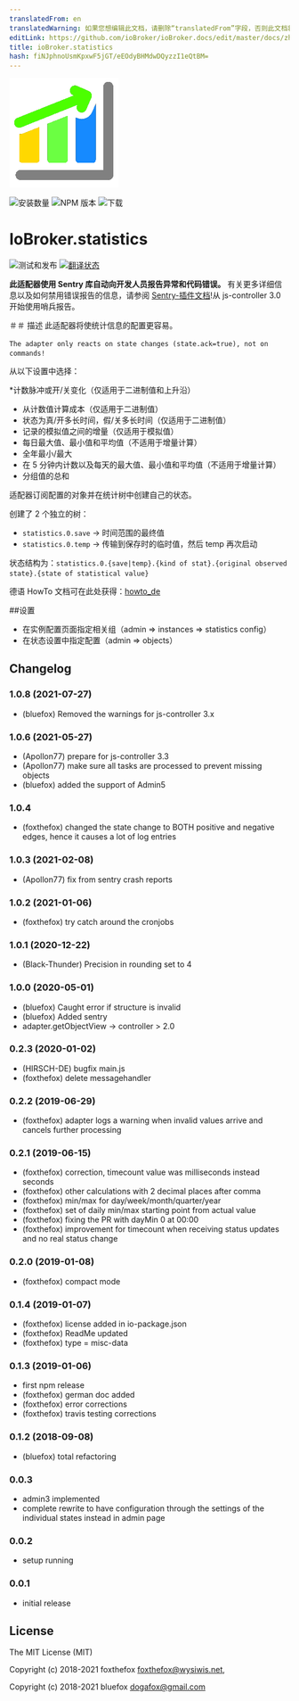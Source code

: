 ```yaml
---
translatedFrom: en
translatedWarning: 如果您想编辑此文档，请删除“translatedFrom”字段，否则此文档将再次自动翻译
editLink: https://github.com/ioBroker/ioBroker.docs/edit/master/docs/zh-cn/adapterref/iobroker.statistics/README.md
title: ioBroker.statistics
hash: fiNJphnoUsmKpxwF5jGT/eEOdyBHMdwDQyzzI1eQtBM=
---
```

![标识](../../../en/adapterref/iobroker.statistics/admin/statistics.png)

![安装数量](http://iobroker.live/badges/statistics-stable.svg)
![NPM 版本](http://img.shields.io/npm/v/iobroker.statistics.svg)
![下载](https://img.shields.io/npm/dm/iobroker.statistics.svg)

# IoBroker.statistics
![测试和发布](https://github.com/iobroker-community-adapters/ioBroker.statistics/workflows/Test%20and%20Release/badge.svg) [![翻译状态](https://weblate.iobroker.net/widgets/adapters/-/statistics/svg-badge.svg)](https://weblate.iobroker.net/engage/adapters/?utm_source=widget)

**此适配器使用 Sentry 库自动向开发人员报告异常和代码错误。** 有关更多详细信息以及如何禁用错误报告的信息，请参阅 [Sentry-插件文档](https://github.com/ioBroker/plugin-sentry#plugin-sentry)!从 js-controller 3.0 开始使用哨兵报告。

＃＃ 描述
此适配器将使统计信息的配置更容易。

`The adapter only reacts on state changes (state.ack=true), not on commands!`

从以下设置中选择：

*计数脉冲或开/关变化（仅适用于二进制值和上升沿）
* 从计数值计算成本（仅适用于二进制值）
* 状态为真/开多长时间，假/关多长时间（仅适用于二进制值）
* 记录的模拟值之间的增量（仅适用于模拟值）
* 每日最大值、最小值和平均值（不适用于增量计算）
* 全年最小/最大
* 在 5 分钟内计数以及每天的最大值、最小值和平均值（不适用于增量计算）
* 分组值的总和

适配器订阅配置的对象并在统计树中创建自己的状态。

创建了 2 个独立的树：

* `statistics.0.save` -> 时间范围的最终值
* `statistics.0.temp` -> 传输到保存时的临时值，然后 temp 再次启动

状态结构为：`statistics.0.{save|temp}.{kind of stat}.{original observed state}.{state of statistical value}`

德语 HowTo 文档可在此处获得：[howto_de](./doc/howto_de.md)

##设置
* 在实例配置页面指定相关组（admin => instances => statistics config）
* 在状态设置中指定配置（admin => objects）

<!-- 下一个版本的占位符（在行首）：

### __工作进行中__ -->

## Changelog
### 1.0.8 (2021-07-27)
* (bluefox) Removed the warnings for js-controller 3.x

### 1.0.6 (2021-05-27)
* (Apollon77) prepare for js-controller 3.3
* (Apollon77) make sure all tasks are processed to prevent missing objects
* (bluefox) added the support of Admin5 

### 1.0.4
* (foxthefox) changed the state change to BOTH positive and negative edges, hence it causes a lot of log entries

### 1.0.3 (2021-02-08)
* (Apollon77) fix from sentry crash reports

### 1.0.2 (2021-01-06)
* (foxthefox) try catch around the cronjobs

### 1.0.1 (2020-12-22)
* (Black-Thunder) Precision in rounding set to 4

### 1.0.0 (2020-05-01)
* (bluefox) Caught error if structure is invalid
* (bluefox) Added sentry
* adapter.getObjectView -> controller > 2.0

### 0.2.3 (2020-01-02)
* (HIRSCH-DE) bugfix main.js
* (foxthefox) delete messagehandler

### 0.2.2 (2019-06-29)
* (foxthefox) adapter logs a warning when invalid values arrive and cancels further processing

### 0.2.1 (2019-06-15)
* (foxthefox) correction, timecount value was milliseconds instead seconds
* (foxthefox) other calculations with 2 decimal places after comma
* (foxthefox) min/max for day/week/month/quarter/year
* (foxthefox) set of daily min/max starting point from actual value
* (foxthefox) fixing the PR with dayMin 0 at 00:00
* (foxthefox) improvement for timecount when receiving status updates and no real status change

### 0.2.0 (2019-01-08)
* (foxthefox) compact mode

### 0.1.4 (2019-01-07)
* (foxthefox) license added in io-package.json
* (foxthefox) ReadMe updated
* (foxthefox) type = misc-data

### 0.1.3 (2019-01-06)
* first npm release
* (foxthefox) german doc added
* (foxthefox) error corrections
* (foxthefox) travis testing corrections

### 0.1.2 (2018-09-08)
* (bluefox) total refactoring

### 0.0.3
* admin3 implemented
* complete rewrite to have configuration through the settings of the individual states instead in admin page

### 0.0.2
* setup running

### 0.0.1
* initial release

## License

The MIT License (MIT)

Copyright (c) 2018-2021 foxthefox <foxthefox@wysiwis.net>,

Copyright (c) 2018-2021 bluefox <dogafox@gmail.com>